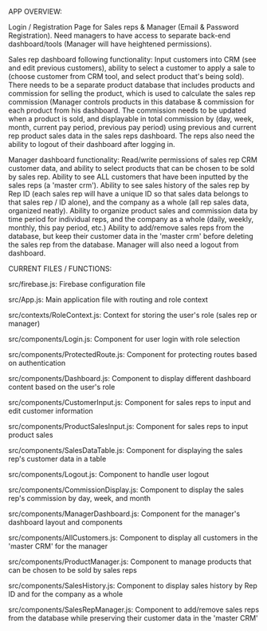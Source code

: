 APP OVERVIEW: 

Login / Registration Page for Sales reps & Manager (Email & Password Registration). Need managers to have access to separate back-end dashboard/tools (Manager will have heightened permissions).

Sales rep dashboard following functionality: Input customers into CRM (see and edit previous customers), ability to select a customer to apply a sale to (choose customer from CRM tool, and select product that's being sold). There needs to be a separate product database that includes products and commission for selling the product, which is used to calculate the sales rep commission (Manager controls products in this database & commission for each product from his dashboard. The commission needs to be updated when a product is sold, and displayable in total commission by (day, week, month, current pay period, previous pay period) using previous and current rep product sales data in the sales reps dashboard. The reps also need the ability to logout of their dashboard after logging in.

Manager dashboard functionality: Read/write permissions of sales rep CRM customer data, and ability to select products that can be chosen to be sold by sales rep. Ability to see ALL customers that have been inputted by the sales reps (a 'master crm'). Ability to see sales history of the sales rep by Rep ID (each sales rep will have a unique ID so that sales data belongs to that sales rep / ID alone), and the company as a whole (all rep sales data, organized neatly). Ability to organize product sales and commission data by time period for individual reps, and the company as a whole (daily, weekly, monthly, this pay period, etc.) Ability to add/remove sales reps from the database, but keep their customer data in the 'master crm' before deleting the sales rep from the database. Manager will also need a logout from dashboard.


CURRENT FILES / FUNCTIONS: 

src/firebase.js: Firebase configuration file

src/App.js: Main application file with routing and role context

src/contexts/RoleContext.js: Context for storing the user's role (sales rep or manager)

src/components/Login.js: Component for user login with role selection

src/components/ProtectedRoute.js: Component for protecting routes based on authentication

src/components/Dashboard.js: Component to display different dashboard content based on the user's role

src/components/CustomerInput.js: Component for sales reps to input and edit customer information

src/components/ProductSalesInput.js: Component for sales reps to input product sales

src/components/SalesDataTable.js: Component for displaying the sales rep's customer data in a table

src/components/Logout.js: Component to handle user logout

src/components/CommissionDisplay.js: Component to display the sales rep's commission by day, week, and month

src/components/ManagerDashboard.js: Component for the manager's dashboard layout and components

src/components/AllCustomers.js: Component to display all customers in the 'master CRM' for the manager

src/components/ProductManager.js: Component to manage products that can be chosen to be sold by sales reps

src/components/SalesHistory.js: Component to display sales history by Rep ID and for the company as a whole

src/components/SalesRepManager.js: Component to add/remove sales reps from the database while preserving their customer data in the 'master CRM'

